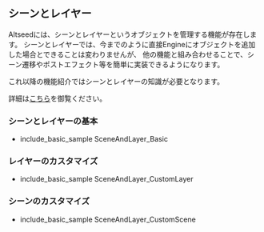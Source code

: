 ﻿
## シーンとレイヤー

Altseedには、シーンとレイヤーというオブジェクトを管理する機能が存在します。
シーンとレイヤーでは、今までのように直接Engineにオブジェクトを追加した場合とできることは変わりませんが、
他の機能と組み合わせることで、シーン遷移やポストエフェクト等を簡単に実装できるようになります。

これ以降の機能紹介ではシーンとレイヤーの知識が必要となります。

詳細は[こちら](./../Reference/BasicDesign.md)を御覧ください。

### シーンとレイヤーの基本

* include_basic_sample SceneAndLayer_Basic

### レイヤーのカスタマイズ

* include_basic_sample SceneAndLayer_CustomLayer

### シーンのカスタマイズ

* include_basic_sample SceneAndLayer_CustomScene